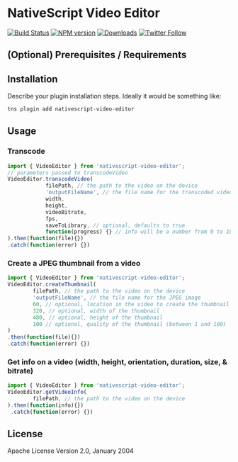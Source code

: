 # NativeScript Video Editor

[![Build Status][build-status]][build-url]
[![NPM version][npm-image]][npm-url]
[![Downloads][downloads-image]][npm-url]
[![Twitter Follow][twitter-image]][twitter-url]

[build-status]:https://travis-ci.org/triniwiz/nativescript-video-editor.svg?branch=master
[build-url]:https://travis-ci.org/triniwiz/nativescript-video-editor
[npm-image]:http://img.shields.io/npm/v/nativescript-video-editor.svg
[npm-url]:https://npmjs.org/package/nativescript-video-editor
[downloads-image]:http://img.shields.io/npm/dm/nativescript-video-editor.svg
[twitter-image]:https://img.shields.io/twitter/follow/triniwiz.svg?style=social&label=Follow%20me
[twitter-url]:https://twitter.com/triniwiz

## (Optional) Prerequisites / Requirements


## Installation

Describe your plugin installation steps. Ideally it would be something like:

```javascript
tns plugin add nativescript-video-editor
```

## Usage 

### Transcode

```typescript
import { VideoEditor } from 'nativescript-video-editor';
// parameters passed to transcodeVideo
VideoEditor.transcodeVideo(
            filePath, // the path to the video on the device
            'outputFileName', // the file name for the transcoded video
            width,
            height,
            videoBitrate,
            fps,
            saveToLibrary, // optional, defaults to true
            function(progress) {} // info will be a number from 0 to 100
).then(function(file){})
.catch(function(error) {})
```


### Create a JPEG thumbnail from a video
```typescript
import { VideoEditor } from 'nativescript-video-editor';
VideoEditor.createThumbnail(
        filePath, // the path to the video on the device
        'outputFileName', // the file name for the JPEG image
        60, // optional, location in the video to create the thumbnail (in seconds)
        320, // optional, width of the thumbnail
        480, // optional, height of the thumbnail
        100 // optional, quality of the thumbnail (between 1 and 100)
)
.then(function(file){})
.catch(function(error) {})
```


### Get info on a video (width, height, orientation, duration, size, & bitrate)
```typescript
import { VideoEditor } from 'nativescript-video-editor';
VideoEditor.getVideoInfo(
        filePath, // the path to the video on the device
).then(function(info){})
 .catch(function(error) {})
```
## License

Apache License Version 2.0, January 2004

